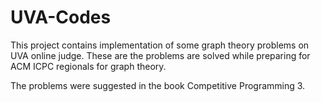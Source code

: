 # UVA-Codes
This project contains implementation of some graph theory problems on UVA online judge. 
These are the problems are solved while preparing for ACM ICPC regionals for graph theory. 

The problems were suggested in the book Competitive Programming 3.
